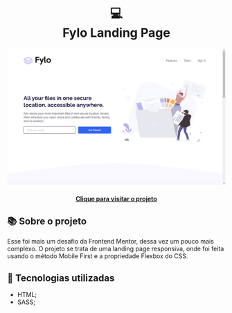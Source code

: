 <h1 align="center">
  💻<br>Fylo Landing Page
</h1>

![Design preview for the Fylo landing page](./design/largeScreen-preview.png)

<h4 align="center"><a href="https://lucasgabriell97.github.io/fylo-landing-page/">Clique para visitar o projeto</a></h4>

## 📚 Sobre o projeto

Esse foi mais um desafio da Frontend Mentor, dessa vez um pouco mais complexo. O projeto se trata de uma landing page responsiva, onde foi feita usando o método Mobile First e a 
propriedade Flexbox do CSS.

## 💼 Tecnologias utilizadas

- HTML;
- SASS;
